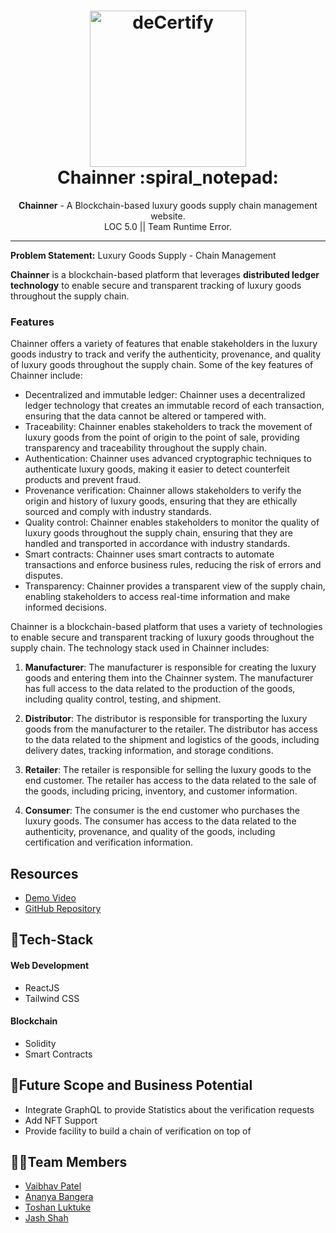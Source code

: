 <h1 align="center">
  <a href="https://github.com/noobCoderVP/RuntimeError_LOC5.0">
    <img src="./web/decertify/packages/react-app/images/logo.gif" alt="deCertify" width="250" height="250">
  </a>
  <br>
  Chainner :spiral_notepad:
</h1>

<div align="center">
   <strong>Chainner</strong> - A Blockchain-based luxury goods supply chain management website.<br>
  LOC 5.0 || Team Runtime Error.
</div>
<hr>

**Problem Statement:** Luxury Goods Supply - Chain Management

**Chainner** is a blockchain-based platform that leverages <b> distributed ledger technology</b> to enable secure and transparent tracking of luxury goods throughout the supply chain.

### Features
Chainner offers a variety of features that enable stakeholders in the luxury goods industry to track and verify the authenticity, provenance, and quality of luxury goods throughout the supply chain. Some of the key features of Chainner include:
- Decentralized and immutable ledger: Chainner uses a decentralized ledger technology that creates an immutable record of each transaction, ensuring that the data cannot be altered or tampered with.
- Traceability: Chainner enables stakeholders to track the movement of luxury goods from the point of origin to the point of sale, providing transparency and traceability throughout the supply chain.
- Authentication: Chainner uses advanced cryptographic techniques to authenticate luxury goods, making it easier to detect counterfeit products and prevent fraud.
- Provenance verification: Chainner allows stakeholders to verify the origin and history of luxury goods, ensuring that they are ethically sourced and comply with industry standards.
- Quality control: Chainner enables stakeholders to monitor the quality of luxury goods throughout the supply chain, ensuring that they are handled and transported in accordance with industry standards.
- Smart contracts: Chainner uses smart contracts to automate transactions and enforce business rules, reducing the risk of errors and disputes.
- Transparency: Chainner provides a transparent view of the supply chain, enabling stakeholders to access real-time information and make informed decisions.

Chainner is a blockchain-based platform that uses a variety of technologies to enable secure and transparent tracking of luxury goods throughout the supply chain. The technology stack used in Chainner includes:

1. **Manufacturer**: The manufacturer is responsible for creating the luxury goods and entering them into the Chainner system. The manufacturer has full access to the data related to the production of the goods, including quality control, testing, and shipment.

2. **Distributor**: The distributor is responsible for transporting the luxury goods from the manufacturer to the retailer. The distributor has access to the data related to the shipment and logistics of the goods, including delivery dates, tracking information, and storage conditions.

3. **Retailer**: The retailer is responsible for selling the luxury goods to the end customer. The retailer has access to the data related to the sale of the goods, including pricing, inventory, and customer information.

4. **Consumer**: The consumer is the end customer who purchases the luxury goods. The consumer has access to the data related to the authenticity, provenance, and quality of the goods, including certification and verification information.


## Resources
- [Demo Video]()
- [GitHub Repository](https://github.com/noobCoderVP/RuntimeError_LOC5.0)


## 🤖Tech-Stack

#### Web Development
- ReactJS
- Tailwind CSS

#### Blockchain
- Solidity
- Smart Contracts

## 🔮Future Scope and Business Potential
- Integrate GraphQL to provide Statistics about the verification requests
- Add NFT Support
- Provide facility to build a chain of verification on top of 

## 👨‍💻Team Members
- [Vaibhav Patel](https://github.com/noobCoderVP)
- [Ananya Bangera](https://github.com/ananya-bangera)
- [Toshan Luktuke](https://github.com/toshan-luktuke)
- [Jash Shah](https://github.com/Jash-Shah)
